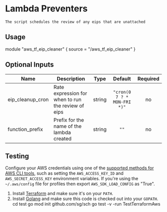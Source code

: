 # Lambda Preventers
```
The script schedules the review of any eips that are unattached 

```

## Usage


module "aws_tf_eip_cleaner" {
  source = "/aws_tf_eip_cleaner"
}

## Optional Inputs

| Name | Description | Type | Default | Required |
|------|-------------|:----:|:-----:|:-----:|
| eip\_cleanup\_cron | Rate expression for when to run the review of eips| string | `"cron(0 7 ? * MON-FRI *)"` | no 
| function\_prefix | Prefix for the name of the lambda created | string | `""` | no |


## Testing 

Configure your AWS credentials using one of the [supported methods for AWS CLI
   tools](https://docs.aws.amazon.com/cli/latest/userguide/cli-chap-getting-started.html), such as setting the
   `AWS_ACCESS_KEY_ID` and `AWS_SECRET_ACCESS_KEY` environment variables. If you're using the `~/.aws/config` file for profiles then export `AWS_SDK_LOAD_CONFIG` as "True".
1. Install [Terraform](https://www.terraform.io/) and make sure it's on your `PATH`.
1. Install [Golang](https://golang.org/) and make sure this code is checked out into your `GOPATH`.
cd test
go mod init github.com/sg/sch
go test -v -run TestTerraformAws